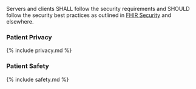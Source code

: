 
Servers and clients <span class="bg-success" markdown="1">SHALL follow the security requirements and SHOULD follow the security best practices</span><!-- new-content --> as outlined in [FHIR Security]({{site.data.fhir.path}}security.html) and elsewhere.

### Patient Privacy

{% include privacy.md %}

### Patient Safety

{% include safety.md %}

